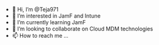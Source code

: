 - 👋 Hi, I’m @Teja971
- 👀 I’m interested in JamF and Intune
- 🌱 I’m currently learning JamF
- 💞️ I’m looking to collaborate on Cloud MDM technologies
- 📫 How to reach me ...

<!---
Teja971/Teja971 is a ✨ special ✨ repository because its `README.md` (this file) appears on your GitHub profile.
You can click the Preview link to take a look at your changes.
--->
